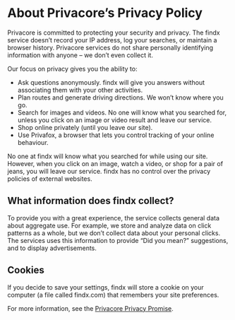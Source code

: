 # About Privacore’s Privacy Policy
Privacore is committed to protecting your security and privacy. The findx service doesn’t record your IP address, log your searches, or maintain a browser history. Privacore services do not share personally identifying information with anyone – we don’t even collect it.


Our focus on privacy gives you the ability to:


* Ask questions anonymously. findx will give you answers without associating them with  your other activities.
* Plan routes and generate driving directions. We won’t know where you go.
* Search for images and videos. No one will know what you searched for, unless you click on an image or video result and leave our service.
* Shop online privately (until you leave our site).
* Use Privafox, a browser that lets you control tracking of your online behaviour.


No one at findx will know what you searched for while using our site. However, when you click on an image, watch a video, or shop for a pair of jeans, you will leave our service. findx has no control over the privacy policies of external websites.


## What information does findx collect?
To provide you with a great experience, the service collects general data about aggregate use. For example, we store and analyze data on click patterns as a whole, but we don’t collect data about your personal clicks. The services uses this information to provide “Did you mean?” suggestions, and to display advertisements. 


## Cookies
If you decide to save your settings, findx will store a cookie on your computer (a file called findx.com) that remembers your site preferences.


For more information, see the [Privacore Privacy Promise](https://www.privacore.com/privacy-promise/).
